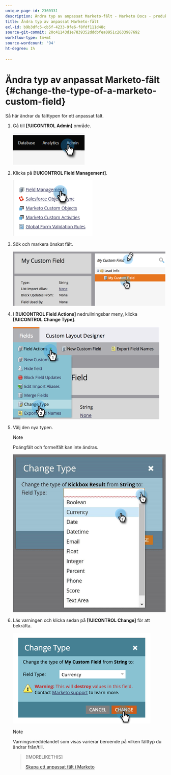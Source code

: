 ```yaml
---
unique-page-id: 2360331
description: Ändra typ av anpassat Marketo-fält - Marketo Docs - produktdokumentation
title: Ändra typ av anpassat Marketo-fält
exl-id: b9b3dfc5-cb5f-4233-9fe6-f8fdf111d48c
source-git-commit: 20c41143d1e7839352dddbfea0951c2633987692
workflow-type: tm+mt
source-wordcount: '94'
ht-degree: 1%

---
```


# Ändra typ av anpassat Marketo-fält {#change-the-type-of-a-marketo-custom-field}

Så här ändrar du fälttypen för ett anpassat fält.

1. Gå till **[!UICONTROL Admin]** område.

   ![](assets/change-the-type-of-a-marketo-custom-field-1.png)

1. Klicka på **[!UICONTROL Field Management]**.

   ![](assets/change-the-type-of-a-marketo-custom-field-2.png)

1. Sök och markera önskat fält.

   ![](assets/change-the-type-of-a-marketo-custom-field-3.png)

1. I **[!UICONTROL Field Actions]** nedrullningsbar meny, klicka **[!UICONTROL Change Type]**.

   ![](assets/change-the-type-of-a-marketo-custom-field-4.png)

1. Välj den nya typen.

   >[!NOTE]
   >
   >Poängfält och formelfält kan inte ändras.

   ![](assets/change-the-type-of-a-marketo-custom-field-5.png)

1. Läs varningen och klicka sedan på **[!UICONTROL Change]** för att bekräfta.

   ![](assets/change-the-type-of-a-marketo-custom-field-6.png)

   >[!NOTE]
   >
   >Varningsmeddelandet som visas varierar beroende på vilken fälttyp du ändrar från/till.

   >[!MORELIKETHIS]
   >
   >[Skapa ett anpassat fält i Marketo](/help/marketo/product-docs/administration/field-management/create-a-custom-field-in-marketo.md)
